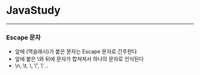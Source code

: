 # JavaStudy

------------------------

### Escape 문자
 - 앞에 \(역슬래시)가 붙은 문자는 Escape 문자로 간주한다
 - 앞에 붙은 \와 뒤에 문자가 합쳐져서 하나의 문자로 인식된다
 - \n, \t, \\\, \\", \\' ..

